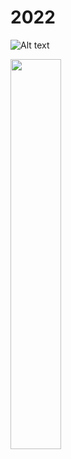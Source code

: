 # 2022

![Alt text](https://postfiles.pstatic.net/MjAyMTEyMzFfMjEg/MDAxNjQwOTQxODkwMDQy.P9GwqIFt7jR6EzDQTxgQtHK8-9koiU-fTNF3UokgoeAg.wuSAUmy2hyjZGhKVLlHPFgNUn8-EFgGmV21H6Pw6-K0g.JPEG.plzmini/KakaoTalk_20210917_124912039_25.jpg?type=w966)

<img src="https://postfiles.pstatic.net/MjAyMTEyMzFfMjEg/MDAxNjQwOTQxODkwMDQy.P9GwqIFt7jR6EzDQTxgQtHK8-9koiU-fTNF3UokgoeAg.wuSAUmy2hyjZGhKVLlHPFgNUn8-EFgGmV21H6Pw6-K0g.JPEG.plzmini/KakaoTalk_20210917_124912039_25.jpg?type=w966" width="40%">